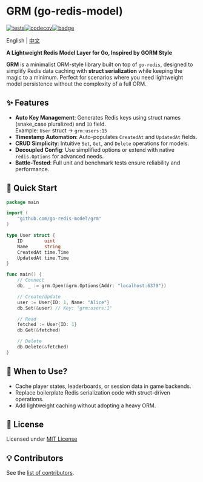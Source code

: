 # GRM (go-redis-model) 

[![tests](https://github.com/go-redis-model/grm/actions/workflows/test.yml/badge.svg)](https://github.com/go-redis-model/grm/actions)[![codecov](https://codecov.io/gh/go-redis-model/grm/branch/main/graph/badge.svg?token=afb57ac7-039f-407c-ba10-921a0e63c385)](https://codecov.io/gh/go-redis-model/grm)[![badge](https://goreportcard.com/badge/github.com/go-redis-model/grm)](https://goreportcard.com/report/github.com/go-redis-model/grm)

English | [中文](./README_zh.md)

**A Lightweight Redis Model Layer for Go, Inspired by GORM Style**

**GRM** is a minimalist ORM-style library built on top of `go-redis`, designed to simplify Redis data caching with **struct serialization** while keeping the magic to a minimum. Perfect for scenarios where you need lightweight model persistence without the complexity of a full ORM.

## ✨ Features
- **Auto Key Management**: Generates Redis keys using struct names (snake_case pluralized) and `ID` field.  
  Example: `User` struct → `grm:users:15`
- **Timestamp Automation**: Auto-populates `CreatedAt` and `UpdatedAt` fields.
- **CRUD Simplicity**: Intuitive `Set`, `Get`, and `Delete` operations for models.
- **Decoupled Config**: Use simplified options or extend with native `redis.Options` for advanced needs.
- **Battle-Tested**: Full unit and benchmark tests ensure reliability and performance.

## 🚀 Quick Start
```go
package main

import (
    "github.com/go-redis-model/grm"
)

type User struct {
    ID        uint
    Name      string
    CreatedAt time.Time
    UpdatedAt time.Time
}

func main() {
    // Connect
    db, _ := grm.Open(&grm.Options{Addr: "localhost:6379"})

    // Create/Update
    user := User{ID: 1, Name: "Alice"}
    db.Set(&user) // Key: "grm:users:1"

    // Read
    fetched := User{ID: 1}
    db.Get(&fetched) 

    // Delete
    db.Delete(&fetched)
}
```

## 🔧 When to Use?
- Cache player states, leaderboards, or session data in game backends.
- Replace boilerplate Redis serialization code with struct-driven operations.
- Add lightweight caching without adopting a heavy ORM.

## 🔖 License

Licensed under [MIT License](./LICENSE)

## 💡 Contributors

See the [list of contributors](https://github.com/go-redis-model/grm/graphs/contributors).